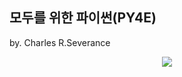 ## 모두를 위한 파이썬(PY4E)

by. Charles R.Severance

<div align="center">

<img src="https://post-phinf.pstatic.net/MjAyMjA2MTZfMzAg/MDAxNjU1MzQwNjc4Njc4.5jMol2jgVSUE7xDizwBkbEIIvesuVAXA_DaVJcR8mEkg.2xoZ7L2E1B69YLaG0hvez_9uiy_UfUooKYhmxpaMirEg.PNG/%EB%B6%80%EC%BD%94_PY4E%EC%BD%94%EC%B9%AD%EC%8A%A4%ED%84%B0%EB%94%942022_%ED%8F%AC%EC%8A%A4%ED%84%B0_0615_%EC%88%98%EC%A0%95.png?type=w1200"/>

</div>